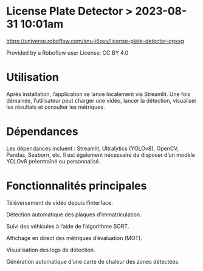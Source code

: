 # License Plate Detector > 2023-08-31 10:01am
https://universe.roboflow.com/snu-i6ovv/license-plate-detector-ogxxg

Provided by a Roboflow user
License: CC BY 4.0


# Utilisation
Après installation, l’application se lance localement via Streamlit. Une fois démarrée, l’utilisateur peut charger une vidéo, lancer la détection, visualiser les résultats et consulter les métriques.
# Dépendances
Les dépendances incluent : Streamlit, Ultralytics (YOLOv8), OpenCV, Pandas, Seaborn, etc. Il est également nécessaire de disposer d’un modèle YOLOv8 préentraîné ou personnalisé.
# Fonctionnalités principales

Téléversement de vidéo depuis l’interface.

Détection automatique des plaques d’immatriculation.

Suivi des véhicules à l’aide de l’algorithme SORT.

Affichage en direct des métriques d’évaluation (MOT).

Visualisation des logs de détection.

Génération automatique d’une carte de chaleur des zones détectées.
